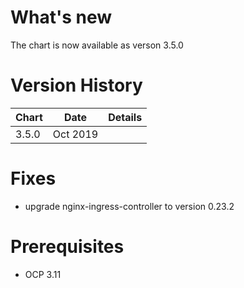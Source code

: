 # What's new 
The chart is now available as verson 3.5.0

# Version History
| Chart | Date | Details |
| ----- | ---- | ------- |
| 3.5.0 | Oct 2019 | |

# Fixes
- upgrade nginx-ingress-controller to version 0.23.2

# Prerequisites
- OCP 3.11
